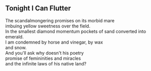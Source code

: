 Tonight I Can Flutter
---------------------
The scandalmongering promises on its morbid mare  
imbuing yellow sweetness over the field.  
In the smallest diamond momentum pockets of sand converted into emerald.  
I am condemned by horse and vinegar, by wax  
and snow.  
And you'll ask why doesn't his poetry  
promise of femininities and miracles  
and the infinite laws of his native land?  
